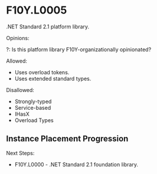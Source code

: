 # F10Y.L0005
.NET Standard 2.1 platform library.


Opinions:

?: Is this platform library F10Y-organizationally opinionated?

Allowed:
- Uses overload tokens.
- Uses extended standard types.

Disallowed:
- Strongly-typed
- Service-based
- IHasX
- Overload Types


## Instance Placement Progression

Next Steps:
- F10Y.L0000 - .NET Standard 2.1 foundation library.